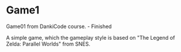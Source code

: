 # Game1

Game01 from DankiCode course. - Finished

A simple game, which the gameplay style is based on "The Legend of Zelda: Parallel Worlds" from SNES.
